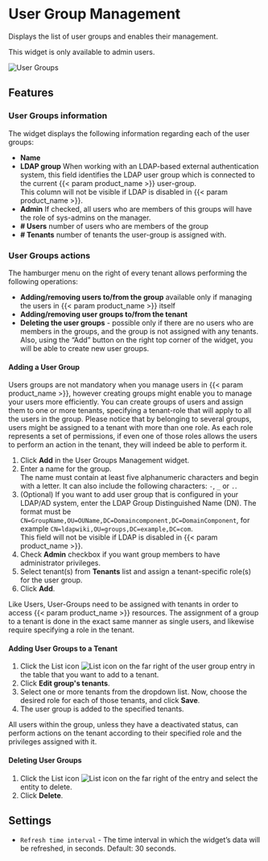 # User Group Management
Displays the list of user groups and enables their management.

<div class="ui message info">
This widget is only available to admin users.
</div>

![User Groups]( /images/ui/widgets/usergroups-mgmt.png )

## Features

### User Groups information

The widget displays the following information regarding each of the user groups:

* **Name**
* **LDAP group** When working with an LDAP-based external authentication system, this field identifies the LDAP user group which is connected to the current {{< param product_name >}} user-group.   
   This column will not be visible if LDAP is disabled in {{< param product_name >}}.
* **Admin** If checked, all users who are members of this groups will have the role of sys-admins on the manager.
* **# Users** number of users who are members of the group
* **# Tenants** number of tenants the user-group is assigned with.


### User Groups actions

The hamburger menu on the right of every tenant allows performing the following operations:

* **Adding/removing users to/from the group** available only if managing the users in {{< param product_name >}} itself
* **Adding/removing user groups to/from the tenant**
* **Deleting the user groups** - possible only if there are no users who are members in the groups, and the group is not assigned with any tenants.
Also, using the “Add” button on the right top corner of the widget, you will be able to create new user groups.


#### Adding a User Group

Users groups are not mandatory when you manage users in {{< param product_name >}}, however creating groups might enable you to manage your users more efficiently. You can create groups of users and assign them to one or more tenants, specifying a tenant-role that will apply to all the users in the group.
Please notice that by belonging to several groups, users might be assigned to a tenant with more than one role. As each role represents a set of permissions, if even one of those roles allows the users to perform an action in the tenant, they will indeed be able to perform it.

1. Click **Add** in the User Groups Management widget.
2. Enter a name for the group.   
   The name must contain at least five alphanumeric characters and begin with a letter. It can also include the following characters: `-`, `_` or `.`.
3. (Optional) If you want to add user group that is configured in your LDAP/AD system, enter the LDAP Group Distinguished Name (DN). The format must be `CN=GroupName,OU=OUName,DC=Domaincomponent,DC=DomainComponent`, for example `CN=ldapwiki,OU=groups,DC=example,DC=com`.   
   This field will not be visible if LDAP is disabled in {{< param product_name >}}.
4. Check **Admin** checkbox if you want group members to have administrator privileges.
5. Select tenant(s) from **Tenants** list and assign a tenant-specific role(s) for the user group.
6. Click **Add**.

Like Users, User-Groups need to be assigned with tenants in order to access {{< param product_name >}} resources. The assignment of a group to a tenant is done in the exact same manner as single users, and likewise require specifying a role in the tenant.


#### Adding User Groups to a Tenant

1. Click the List icon ![List icon]( /images/ui/icons/list-icon.png ) on the far right of the user group entry in the table that you want to add to a tenant.
2. Click **Edit group's tenants**.
3. Select one or more tenants from the dropdown list. Now, choose the desired role for each of those tenants, and click **Save**.
4. The user group is added to the specified tenants.   

All users within the group, unless they have a deactivated status, can perform actions on the tenant according to their specified role and the privileges assigned with it.


#### Deleting User Groups

1. Click the List icon ![List icon]( /images/ui/icons/list-icon.png ) on the far right of the entry and select the entity to delete.
2. Click **Delete**.   


## Settings

* `Refresh time interval` - The time interval in which the widget’s data will be refreshed, in seconds. Default: 30 seconds.
